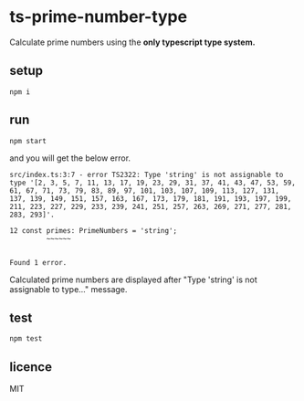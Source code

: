 # ts-prime-number-type

Calculate prime numbers using the **only typescript type system.**

## setup

`npm i`

## run

`npm start`

and you will get the below error.

```
src/index.ts:3:7 - error TS2322: Type 'string' is not assignable to type '[2, 3, 5, 7, 11, 13, 17, 19, 23, 29, 31, 37, 41, 43, 47, 53, 59, 61, 67, 71, 73, 79, 83, 89, 97, 101, 103, 107, 109, 113, 127, 131, 137, 139, 149, 151, 157, 163, 167, 173, 179, 181, 191, 193, 197, 199, 211, 223, 227, 229, 233, 239, 241, 251, 257, 263, 269, 271, 277, 281, 283, 293]'.

12 const primes: PrimeNumbers = 'string';
         ~~~~~~


Found 1 error.
```

Calculated prime numbers are displayed after "Type 'string' is not assignable to type..." message.

## test

`npm test`

## licence

MIT
